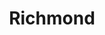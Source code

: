 ---
title:			"Richmond"
post_path:	2017-04-29-richmond
date_start:	2017/04/29
date_end:   2017/04/30
metadata:
  - year: 2017
  - cities:
      - Richmond
  - states:
      - Virginia
  - countries:
      - United States
  - continents:
      - North America
photos:
  - ext:    01.jpg
    class:  vertical
---